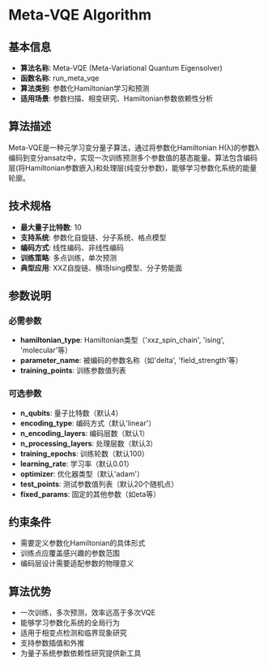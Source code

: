 # Meta-VQE Algorithm

## 基本信息
- **算法名称**: Meta-VQE (Meta-Variational Quantum Eigensolver)
- **函数名称**: run_meta_vqe
- **算法类别**: 参数化Hamiltonian学习和预测
- **适用场景**: 参数扫描、相变研究、Hamiltonian参数依赖性分析

## 算法描述
Meta-VQE是一种元学习变分量子算法，通过将参数化Hamiltonian H(λ)的参数λ编码到变分ansatz中，实现一次训练预测多个参数值的基态能量。算法包含编码层(将Hamiltonian参数嵌入)和处理层(纯变分参数)，能够学习参数化系统的能量轮廓。

## 技术规格
- **最大量子比特数**: 10
- **支持系统**: 参数化自旋链、分子系统、格点模型
- **编码方式**: 线性编码、非线性编码
- **训练策略**: 多点训练，单次预测
- **典型应用**: XXZ自旋链、横场Ising模型、分子势能面

## 参数说明

### 必需参数
- **hamiltonian_type**: Hamiltonian类型（'xxz_spin_chain', 'ising', 'molecular'等）
- **parameter_name**: 被编码的参数名称（如'delta', 'field_strength'等）
- **training_points**: 训练参数值列表

### 可选参数
- **n_qubits**: 量子比特数（默认4）
- **encoding_type**: 编码方式（默认'linear'）
- **n_encoding_layers**: 编码层数（默认1）
- **n_processing_layers**: 处理层数（默认3）
- **training_epochs**: 训练轮数（默认100）
- **learning_rate**: 学习率（默认0.01）
- **optimizer**: 优化器类型（默认'adam'）
- **test_points**: 测试参数值列表（默认20个随机点）
- **fixed_params**: 固定的其他参数（如eta等）

## 约束条件
- 需要定义参数化Hamiltonian的具体形式
- 训练点应覆盖感兴趣的参数范围
- 编码层设计需要适配参数的物理意义

## 算法优势
- 一次训练，多次预测，效率远高于多次VQE
- 能够学习参数化系统的全局行为
- 适用于相变点检测和临界现象研究
- 支持参数插值和外推
- 为量子系统参数依赖性研究提供新工具